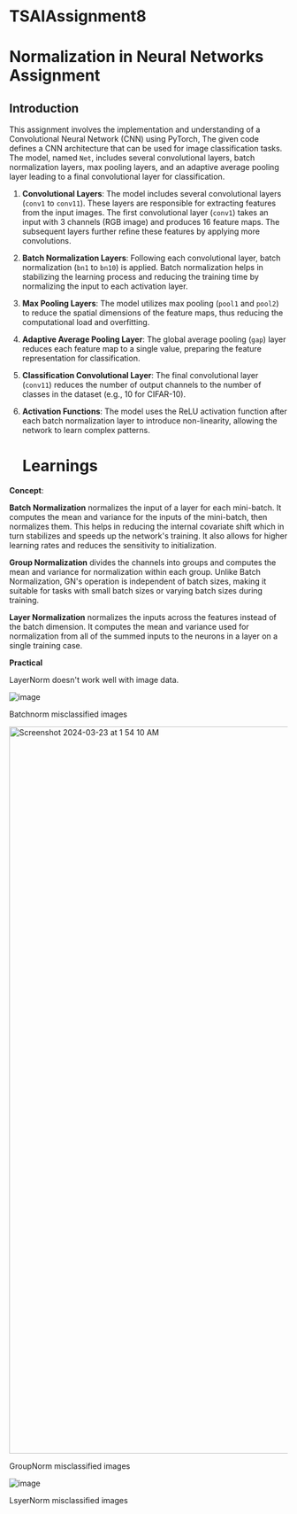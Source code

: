 # TSAIAssignment8

# Normalization in Neural Networks Assignment

## Introduction

This assignment involves the implementation and understanding of a Convolutional Neural Network (CNN) using PyTorch, The given code defines a CNN architecture that can be used for image classification tasks. The model, named `Net`, includes several convolutional layers, batch normalization layers, max pooling layers, and an adaptive average pooling layer leading to a final convolutional layer for classification.



1. **Convolutional Layers**: The model includes several convolutional layers (`conv1` to `conv11`). These layers are responsible for extracting features from the input images. The first convolutional layer (`conv1`) takes an input with 3 channels (RGB image) and produces 16 feature maps. The subsequent layers further refine these features by applying more convolutions.

2. **Batch Normalization Layers**: Following each convolutional layer, batch normalization (`bn1` to `bn10`) is applied. Batch normalization helps in stabilizing the learning process and reducing the training time by normalizing the input to each activation layer.

3. **Max Pooling Layers**: The model utilizes max pooling (`pool1` and `pool2`) to reduce the spatial dimensions of the feature maps, thus reducing the computational load and overfitting.

4. **Adaptive Average Pooling Layer**: The global average pooling (`gap`) layer reduces each feature map to a single value, preparing the feature representation for classification.

5. **Classification Convolutional Layer**: The final convolutional layer (`conv11`) reduces the number of output channels to the number of classes in the dataset (e.g., 10 for CIFAR-10).

6. **Activation Functions**: The model uses the ReLU activation function after each batch normalization layer to introduce non-linearity, allowing the network to learn complex patterns.

   # Learnings

**Concept**: 

**Batch Normalization** normalizes the input of a layer for each mini-batch. It computes the mean and variance for the inputs of the mini-batch, then normalizes them. This helps in reducing the internal covariate shift which in turn stabilizes and speeds up the network's training. It also allows for higher learning rates and reduces the sensitivity to initialization.

**Group Normalization** divides the channels into groups and computes the mean and variance for normalization within each group. Unlike Batch Normalization, GN's operation is independent of batch sizes, making it suitable for tasks with small batch sizes or varying batch sizes during training.

**Layer Normalization** normalizes the inputs across the features instead of the batch dimension. It computes the mean and variance used for normalization from all of the summed inputs to the neurons in a layer on a single training case.


**Practical**


LayerNorm doesn't work well with image data.

![image](https://github.com/ibrahim737701/TSAIAssignment8/assets/51760306/17995d2a-84d9-4a73-8a70-2fd18a715ffe)

Batchnorm misclassified images

<img width="1313" alt="Screenshot 2024-03-23 at 1 54 10 AM" src="https://github.com/ibrahim737701/TSAIAssignment8/assets/51760306/132a87e0-3b3c-4bd6-bacb-1e06fd1ae22b">

GroupNorm misclassified images

![image](https://github.com/ibrahim737701/TSAIAssignment8/assets/51760306/f0fac52c-b57d-4651-9d9e-715352077f53)

LsyerNorm misclassified images


